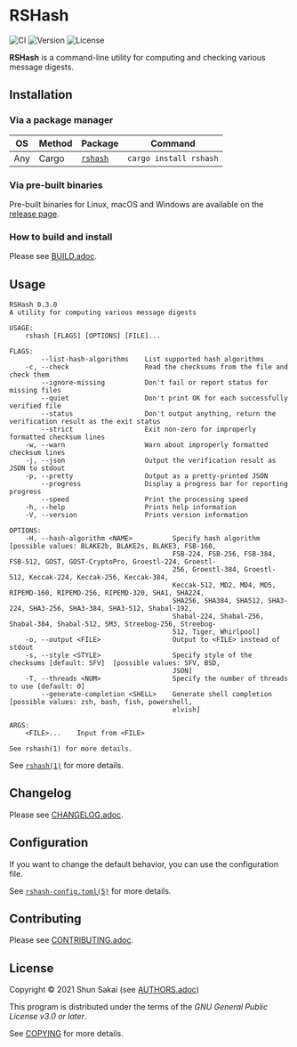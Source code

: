 # RSHash

![CI](https://github.com/sorairolake/rshash/workflows/CI/badge.svg)
![Version](https://img.shields.io/crates/v/rshash)
![License](https://img.shields.io/crates/l/rshash)

**RSHash** is a command-line utility for computing and checking various
message digests.

## Installation

### Via a package manager

| OS  | Method | Package                                     | Command                |
|-----|--------|---------------------------------------------|------------------------|
| Any | Cargo  | [`rshash`](https://crates.io/crates/rshash) | `cargo install rshash` |

### Via pre-built binaries

Pre-built binaries for Linux, macOS and Windows are available on the
[release page](https://github.com/sorairolake/rshash/releases).

### How to build and install

Please see [BUILD.adoc](BUILD.adoc).

## Usage

    RSHash 0.3.0
    A utility for computing various message digests

    USAGE:
        rshash [FLAGS] [OPTIONS] [FILE]...

    FLAGS:
            --list-hash-algorithms    List supported hash algorithms
        -c, --check                   Read the checksums from the file and check them
            --ignore-missing          Don't fail or report status for missing files
            --quiet                   Don't print OK for each successfully verified file
            --status                  Don't output anything, return the verification result as the exit status
            --strict                  Exit non-zero for improperly formatted checksum lines
        -w, --warn                    Warn about improperly formatted checksum lines
        -j, --json                    Output the verification result as JSON to stdout
        -p, --pretty                  Output as a pretty-printed JSON
            --progress                Display a progress bar for reporting progress
            --speed                   Print the processing speed
        -h, --help                    Prints help information
        -V, --version                 Prints version information

    OPTIONS:
        -H, --hash-algorithm <NAME>          Specify hash algorithm [possible values: BLAKE2b, BLAKE2s, BLAKE3, FSB-160,
                                             FSB-224, FSB-256, FSB-384, FSB-512, GOST, GOST-CryptoPro, Groestl-224, Groestl-
                                             256, Groestl-384, Groestl-512, Keccak-224, Keccak-256, Keccak-384,
                                             Keccak-512, MD2, MD4, MD5, RIPEMD-160, RIPEMD-256, RIPEMD-320, SHA1, SHA224,
                                             SHA256, SHA384, SHA512, SHA3-224, SHA3-256, SHA3-384, SHA3-512, Shabal-192,
                                             Shabal-224, Shabal-256, Shabal-384, Shabal-512, SM3, Streebog-256, Streebog-
                                             512, Tiger, Whirlpool]
        -o, --output <FILE>                  Output to <FILE> instead of stdout
        -s, --style <STYLE>                  Specify style of the checksums [default: SFV]  [possible values: SFV, BSD,
                                             JSON]
        -T, --threads <NUM>                  Specify the number of threads to use [default: 0]
            --generate-completion <SHELL>    Generate shell completion [possible values: zsh, bash, fish, powershell,
                                             elvish]

    ARGS:
        <FILE>...    Input from <FILE>

    See rshash(1) for more details.

See [`rshash(1)`](doc/man/man1/rshash.1.adoc) for more details.

## Changelog

Please see [CHANGELOG.adoc](CHANGELOG.adoc).

## Configuration

If you want to change the default behavior, you can use the
configuration file.

See [`rshash-config.toml(5)`](doc/man/man5/rshash-config.toml.5.adoc)
for more details.

## Contributing

Please see [CONTRIBUTING.adoc](CONTRIBUTING.adoc).

## License

Copyright © 2021 Shun Sakai (see [AUTHORS.adoc](AUTHORS.adoc))

This program is distributed under the terms of the *GNU General Public
License v3.0 or later*.

See [COPYING](COPYING) for more details.
